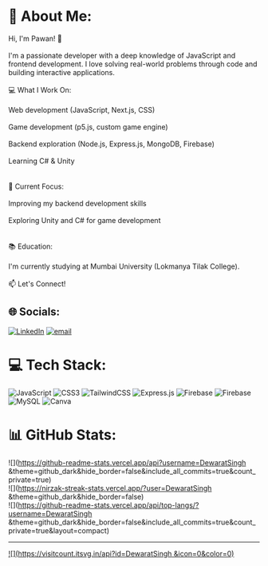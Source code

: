 # 💫 About Me:
Hi, I'm Pawan! 🚀<br><br>I'm a passionate developer with a deep knowledge of JavaScript and frontend development. I love solving real-world problems through code and building interactive applications.<br><br>💻 What I Work On:<br><br>Web development (JavaScript, Next.js, CSS)<br><br>Game development (p5.js, custom game engine)<br><br>Backend exploration (Node.js, Express.js, MongoDB, Firebase)<br><br>Learning C# & Unity<br><br><br>🎯 Current Focus:<br><br>Improving my backend development skills<br><br>Exploring Unity and C# for game development<br><br><br>📚 Education:<br><br>I'm currently studying at Mumbai University (Lokmanya Tilak College).<br><br>📫 Let's Connect!


## 🌐 Socials:
[![LinkedIn](https://img.shields.io/badge/LinkedIn-%230077B5.svg?logo=linkedin&logoColor=white)](https://linkedin.com/in/https://www.linkedin.com/in/dewarat-singh-861bb9278?utm_source=share&utm_campaign=share_via&utm_content=profile&utm_medium=android_app) [![email](https://img.shields.io/badge/Email-D14836?logo=gmail&logoColor=white)](mailto:pawansingh83751@gmail.com) 

# 💻 Tech Stack:
![JavaScript](https://img.shields.io/badge/javascript-%23323330.svg?style=for-the-badge&logo=javascript&logoColor=%23F7DF1E) ![CSS3](https://img.shields.io/badge/css3-%231572B6.svg?style=for-the-badge&logo=css3&logoColor=white) ![TailwindCSS](https://img.shields.io/badge/tailwindcss-%2338B2AC.svg?style=for-the-badge&logo=tailwind-css&logoColor=white) ![Express.js](https://img.shields.io/badge/express.js-%23404d59.svg?style=for-the-badge&logo=express&logoColor=%2361DAFB) ![Firebase](https://img.shields.io/badge/firebase-%23039BE5.svg?style=for-the-badge&logo=firebase) ![Firebase](https://img.shields.io/badge/firebase-a08021?style=for-the-badge&logo=firebase&logoColor=ffcd34) ![MySQL](https://img.shields.io/badge/mysql-4479A1.svg?style=for-the-badge&logo=mysql&logoColor=white) ![Canva](https://img.shields.io/badge/Canva-%2300C4CC.svg?style=for-the-badge&logo=Canva&logoColor=white)
# 📊 GitHub Stats:
![](https://github-readme-stats.vercel.app/api?username=DewaratSingh &theme=github_dark&hide_border=false&include_all_commits=true&count_private=true)<br/>
![](https://nirzak-streak-stats.vercel.app/?user=DewaratSingh &theme=github_dark&hide_border=false)<br/>
![](https://github-readme-stats.vercel.app/api/top-langs/?username=DewaratSingh &theme=github_dark&hide_border=false&include_all_commits=true&count_private=true&layout=compact)

---
[![](https://visitcount.itsvg.in/api?id=DewaratSingh &icon=0&color=0)](https://visitcount.itsvg.in)

<!-- Proudly created with GPRM ( https://gprm.itsvg.in ) -->